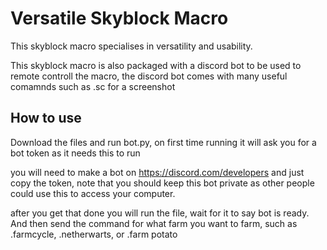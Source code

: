 # Versatile Skyblock Macro
This skyblock macro specialises in versatility and usability. 

This skyblock macro is also packaged with a discord bot to be used to remote controll the macro, the discord bot comes with many useful comamnds such as .sc for a screenshot 

## How to use
Download the files and run bot.py, on first time running it will ask you for a bot token as it needs this to run

you will need to make a bot on https://discord.com/developers and just copy the token, note that you should keep this bot private as other people could use this to access your computer.

after you get that done you will run the file, wait for it to say bot is ready. And then send the command for what farm you want to farm, such as .farmcycle, .netherwarts, or .farm potato

